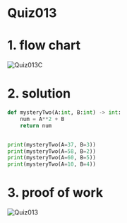 # Quiz013

# 1. flow chart
![Quiz013C](https://github.com/AntGra25/unit1-CS24/assets/142757981/09bc648c-8304-4c84-848f-28437308d654)

# 2. solution
```.py
def mysteryTwo(A:int, B:int) -> int:
    num = A**2 + B
    return num


print(mysteryTwo(A=37, B=3))
print(mysteryTwo(A=58, B=2))
print(mysteryTwo(A=60, B=5))
print(mysteryTwo(A=10, B=4))
```
# 3. proof of work
![Quiz013](https://github.com/AntGra25/unit1-CS24/assets/142757981/0bd450df-52da-4459-9475-ca22a99471d8)
